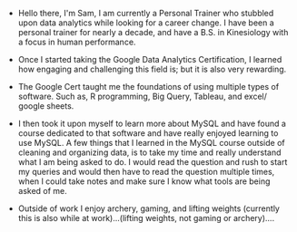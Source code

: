 - Hello there, I'm Sam, I am currently a Personal Trainer who stubbled upon data analytics while looking for a career change. I have been a personal trainer for nearly a decade, and have a B.S. in Kinesiology with a focus in human performance.

- Once I started taking the Google Data Analytics Certification, I learned how engaging and challenging this field is; but it is also very rewarding.

- The Google Cert taught me the foundations of using multiple types of software. Such as, R programming, Big Query, Tableau, and excel/ google sheets.

- I then took it upon myself to learn more about MySQL and have found a course dedicated to that software and have really enjoyed learning to use MySQL. A few things that I learned in the MySQL course outside of cleaning and organizing data, is to take my time and really understand what I am being asked to do. I would read the question and rush to start my queries and would then have to read the question multiple times, when I could take notes and make sure I know what tools are being asked of me. 

- Outside of work I enjoy archery, gaming, and lifting weights (currently this is also while at work)...(lifting weights, not gaming or archery).... 
<!---
ambush9214/ambush9214 is a ✨ special ✨ repository because its `README.md` (this file) appears on your GitHub profile.
You can click the Preview link to take a look at your changes.
--->
